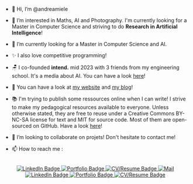 - 👋 Hi, I’m @andreamiele

- 👀 I’m interested in Maths, AI and Photography. I'm currently looking for a Master in Computer Science and striving to do **Research in Artificial Intelligence**!
- 🌱 I’m currently looking for a Master in Computer Science and AI.
- ✨ I also love competitive programming!
- 🪑 I co-founded **intend.** mid 2023 with 3 friends from my engineering school. It's a media about AI. You can have a look [here]()!
- 📖 You can have a look at [my website](https://andreamiele.fr/) and [my blog](https://andreamiele.github.io/blog/)!
- 📚 I'm trying to publish some ressources online when I can write! I strive to make my pedagogical resources available to everyone.
Unless otherwise stated, they are free to reuse under a Creative Commons BY-NC-SA license for text and MIT for source code. Most of them are open-sourced on GitHub. Have a look [here](https://andreamiele.fr/resources.html)!

- 💞️ I’m looking to collaborate on projets! Don't hesitate to contact me!
- 📫 How to reach me :

<div align="center">
  <br>
  <div id="badges">
    <a href="https://www.linkedin.com/in/andrea-miele-/">
      <img src="https://img.shields.io/badge/LinkedIn-informational?style=for-the-badge&logo=linkedin&logoColor=white" alt="LinkedIn Badge" />
    </a>
    <a href="https://andreamiele.github.io">
      <img src="https://img.shields.io/badge/Portfolio-critical?style=for-the-badge" alt="Portfolio Badge" />
    </a>
    <a href="">
      <img src="https://img.shields.io/badge/-Resume%2FCV-blueviolet?style=for-the-badge" alt="CV/Resume Badge" />
    </a>
    <a href="">
      <img src="https://img.shields.io/badge/Gmail-D14836?style=for-the-badge&logo=gmail&logoColor=white" alt="Mail" />
    </a>
  </div>
  
  <div id="badges">
    <a href="https://github-profile-summary-cards.vercel.app/api/cards/profile-details?username={andreamiele}&theme=github">
      <img src="http://github-profile-summary-cards.vercel.app/api/cards/profile-details?username=andreamiele&theme=github" alt="LinkedIn Badge" />
    </a>
    <a href="https://github-readme-stats.vercel.app/api?username=andreamiele">
      <img src="https://github-readme-stats.vercel.app/api?username=andreamiele" alt="Portfolio Badge" />
    </a>
    <a href="https://github-readme-streak-stats.herokuapp.com/?user=andreamiele">
      <img src="https://github-readme-streak-stats.herokuapp.com/?user=andreamiele" alt="CV/Resume Badge" />
    </a>
    
  </div>
  <br>

  
</div>

<!---
andreamiele/andreamiele is a ✨ special ✨ repository because its `README.md` (this file) appears on your GitHub profile.
You can click the Preview link to take a look at your changes.
--->
